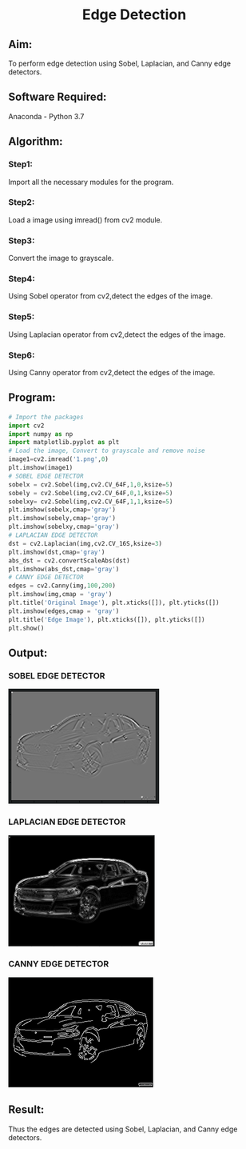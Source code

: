 <h1 align="center">Edge Detection</h1>

## Aim:
To perform edge detection using Sobel, Laplacian, and Canny edge detectors.

## Software Required:
Anaconda - Python 3.7

## Algorithm:
### Step1:
Import all the necessary modules for the program.
### Step2:
Load a image using imread() from cv2 module.
### Step3:
Convert the image to grayscale.
### Step4:
Using Sobel operator from cv2,detect the edges of the image.
### Step5:
Using Laplacian operator from cv2,detect the edges of the image.
### Step6:
Using Canny  operator from cv2,detect the edges of the image.
## Program:

``` Python
# Import the packages
import cv2
import numpy as np
import matplotlib.pyplot as plt
# Load the image, Convert to grayscale and remove noise
image1=cv2.imread('1.png',0)
plt.imshow(image1)
# SOBEL EDGE DETECTOR
sobelx = cv2.Sobel(img,cv2.CV_64F,1,0,ksize=5)
sobely = cv2.Sobel(img,cv2.CV_64F,0,1,ksize=5)
sobelxy= cv2.Sobel(img,cv2.CV_64F,1,1,ksize=5)
plt.imshow(sobelx,cmap='gray')
plt.imshow(sobely,cmap='gray')
plt.imshow(sobelxy,cmap='gray')
# LAPLACIAN EDGE DETECTOR
dst = cv2.Laplacian(img,cv2.CV_16S,ksize=3)
plt.imshow(dst,cmap='gray')
abs_dst = cv2.convertScaleAbs(dst)
plt.imshow(abs_dst,cmap='gray')
# CANNY EDGE DETECTOR
edges = cv2.Canny(img,100,200)
plt.imshow(img,cmap = 'gray')
plt.title('Original Image'), plt.xticks([]), plt.yticks([])
plt.imshow(edges,cmap = 'gray')
plt.title('Edge Image'), plt.xticks([]), plt.yticks([])
plt.show()
```
## Output:
### SOBEL EDGE DETECTOR
![inp](1.png)
### LAPLACIAN EDGE DETECTOR
![inp](2.png)
### CANNY EDGE DETECTOR
![inp](3.png)
## Result:
Thus the edges are detected using Sobel, Laplacian, and Canny edge detectors.
